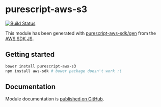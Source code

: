# purescript-aws-s3

[![Build Status](https://app.wercker.com/status/5909b9e96d1080804b17a28f72f87b6b/s/master)](https://app.wercker.com/project/byKey/5909b9e96d1080804b17a28f72f87b6b)

This module has been generated with [purescript-aws-sdk/gen](https://github.com/purescript-aws-sdk/gen) from the [AWS SDK JS](https://github.com/aws/aws-sdk-js).

## Getting started

```sh
bower install purescript-aws-s3
npm install aws-sdk # bower package doesn't work :(
```

## Documentation

Module documentation is [published on GitHub](https://github.com/purescript-aws-sdk/purescript-aws-s3/tree/master/docs).
